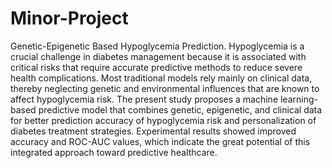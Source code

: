 # Minor-Project
Genetic-Epigenetic Based Hypoglycemia Prediction.
Hypoglycemia is a crucial challenge in diabetes 
management because it is associated with critical risks that 
require accurate predictive methods to reduce severe health 
complications. Most traditional models rely mainly on clinical 
data, thereby neglecting genetic and environmental influences 
that are known to affect hypoglycemia risk. The present study 
proposes a machine learning-based predictive model that 
combines genetic, epigenetic, and clinical data for better 
prediction accuracy of hypoglycemia risk and personalization of 
diabetes treatment strategies. Experimental results showed 
improved accuracy and ROC-AUC values, which indicate the 
great potential of this integrated approach toward predictive 
healthcare.
